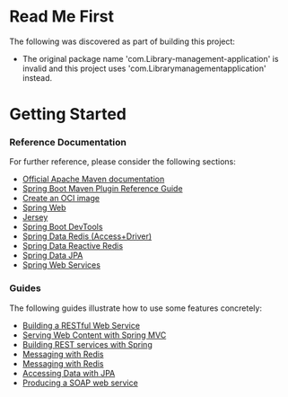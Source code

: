 # Read Me First
The following was discovered as part of building this project:

* The original package name 'com.Library-management-application' is invalid and this project uses 'com.Librarymanagementapplication' instead.

# Getting Started

### Reference Documentation
For further reference, please consider the following sections:

* [Official Apache Maven documentation](https://maven.apache.org/guides/index.html)
* [Spring Boot Maven Plugin Reference Guide](https://docs.spring.io/spring-boot/docs/3.0.0/maven-plugin/reference/html/)
* [Create an OCI image](https://docs.spring.io/spring-boot/docs/3.0.0/maven-plugin/reference/html/#build-image)
* [Spring Web](https://docs.spring.io/spring-boot/docs/3.0.0/reference/htmlsingle/#web)
* [Jersey](https://docs.spring.io/spring-boot/docs/3.0.0/reference/htmlsingle/#web.servlet.jersey)
* [Spring Boot DevTools](https://docs.spring.io/spring-boot/docs/3.0.0/reference/htmlsingle/#using.devtools)
* [Spring Data Redis (Access+Driver)](https://docs.spring.io/spring-boot/docs/3.0.0/reference/htmlsingle/#data.nosql.redis)
* [Spring Data Reactive Redis](https://docs.spring.io/spring-boot/docs/3.0.0/reference/htmlsingle/#data.nosql.redis)
* [Spring Data JPA](https://docs.spring.io/spring-boot/docs/3.0.0/reference/htmlsingle/#data.sql.jpa-and-spring-data)
* [Spring Web Services](https://docs.spring.io/spring-boot/docs/3.0.0/reference/htmlsingle/#io.webservices)

### Guides
The following guides illustrate how to use some features concretely:

* [Building a RESTful Web Service](https://spring.io/guides/gs/rest-service/)
* [Serving Web Content with Spring MVC](https://spring.io/guides/gs/serving-web-content/)
* [Building REST services with Spring](https://spring.io/guides/tutorials/rest/)
* [Messaging with Redis](https://spring.io/guides/gs/messaging-redis/)
* [Messaging with Redis](https://spring.io/guides/gs/messaging-redis/)
* [Accessing Data with JPA](https://spring.io/guides/gs/accessing-data-jpa/)
* [Producing a SOAP web service](https://spring.io/guides/gs/producing-web-service/)

